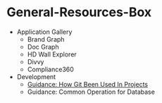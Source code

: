 # General-Resources-Box

- Application Gallery
	- Brand Graph	
	- Doc Graph	
	- HD Wall Explorer
	- Divvy
	- Compliance360
- Development 
	- [Guidance: How Git Been Used In Projects](https://github.com/awesome5team/General-Resources-Box/issues/1)
	- Guidance: Common Operation for Database

